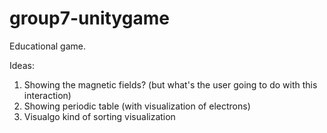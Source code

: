 # group7-unitygame

Educational game.

Ideas:
1) Showing the magnetic fields? (but what's the user going to do with this interaction)
2) Showing periodic table (with visualization of electrons)
3) Visualgo kind of sorting visualization

